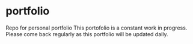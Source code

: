 # portfolio
Repo for personal portfolio
This portofolio is a constant work in progress. Please come back regularly as this portfolio will be updated daily.
